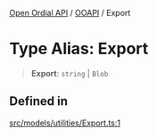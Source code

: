 [Open Ordial API](../../README.md) / [OOAPI](../README.md) / Export

# Type Alias: Export

> **Export**: `string` \| `Blob`

## Defined in

[src/models/utilities/Export.ts:1](https://github.com/open-ordinal/open-ordinal-api/blob/88ef2e4467b13c07bb5a3ef3483343248c1aa38d/src/models/utilities/Export.ts#L1)
